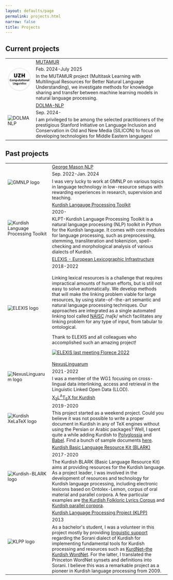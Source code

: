 ```yaml
---
layout: defaults/page
permalink: projects.html
narrow: false
title: Projects
---
```



<html>
<head>
		<style>
		.revcap {
		display: inline-block;
		text-transform: uppercase;
		-webkit-transform: rotateY(180deg);
		-moz-transform: rotateY(180deg);
		-ms-transform: rotateY(180deg);
		transform: rotateY(180deg);
		}
		</style>
</head>

<body>
<h2>Current projects</h2>

<div class="container">
  <div class="row">
    <div class="col-12">
		<table class="table table-image table-responsive">
		  <tbody>
		  	<tr>
		      <td class="w-25" rowspan="3">
			      <img src="/docs/images/CL-UZH-logo.png" class="img-fluid img-thumbnail" alt="CL UZH logo">
		      </td>
		      <td><a href="https://www.cl.uzh.ch/en/research-groups/texttechnologies/research/machine-learning/mutamur.html" target="_blank">MUTAMUR</a></td>
		    </tr>
		      <tr>
			    <td>Feb. 2024-July 2025</td>
			  </tr>
			  <tr>
			    <td>In the MUTAMUR project (Multitask Learning with Multilingual Resources for Better Natural Language Understanding), we investigate methods for knowledge sharing and transfer between machine learning models in natural language processing.</td>
			  </tr>
		  	<tr>
		      <td class="w-25" rowspan="3">
			      <img src="https://dolma-nlp.github.io/assets/DOLMA-NLP.png" class="img-fluid img-thumbnail" alt="DOLMA NLP">
		      </td>
		      <td><a href="https://dolma-nlp.github.io/" target="_blank">DOLMA-NLP</a></td>
		    </tr>
		      <tr>
			    <td>Sep. 2024-</td>
			  </tr>
			  <tr>
			    <td>I am privileged to be among the selected practitioners of the prestigious Stanford Initiative on Language Inclusion and Conservation in Old and New Media (SILICON) to focus on developing technologies for Middle Eastern languages!</td>
			  </tr>
		  </tbody>
		</table>   
    </div>
  </div>
</div>



<h2>Past projects</h2>

<div class="container">
  <div class="row">
    <div class="col-12">
		<table class="table table-image table-responsive">
		  <tbody>
		  	<tr>
		  <td class="w-25" rowspan="3">
			      <img src="/docs/images/gmnlp.png" class="img-fluid img-thumbnail" alt="GMNLP logo">
		      </td>
		      <td><a href="https://nlp.cs.gmu.edu/" target="_blank">George Mason NLP</a></td>
		    </tr>
		      <tr>
			    <td>Sep. 2022-Jan. 2024</td>
			  </tr>
			  <tr>
			    <td>I was very lucky to work at GMNLP on various topics in language technology in low-resource setups with rewarding experiences in research, supervision and teaching.</td>
			  </tr>
			  <tr>
		      <td class="w-25" rowspan="3">
			      <img src="https://raw.githubusercontent.com/sinaahmadi/klpt/master/docs/img/KLPT_logo.png" class="img-fluid img-thumbnail" alt="Kurdish Language Processing Toolkit">
		      </td>
		      <td><a href="https://github.com/sinaahmadi/klpt" target="_blank">Kurdish Langauge Processing Toolkit</a></td>
		    </tr>
		    <tr>
			    <td>2020-</td>
			 </tr>
			  <tr>
			    <td>KLPT-Kurdish Language Processing Toolkit is a natural language processing (NLP) toolkit in Python for the Kurdish language. It comes with core modules for language processing, such as preprocessing, stemming, transliteration and tokenizion, spell-checking and morphological analysis of various dialects of Kurdish.</td>
			  </tr>
		  	<tr>
		      <td class="w-25" rowspan="3">
			      <img src="/docs/images/elexis_logo.jpeg" class="img-fluid img-thumbnail" alt="ELEXIS logo">
		      </td>
		      <td><a href="https://elex.is" target="_blank">ELEXIS - European Lexicographic Infrastructure</a></td>
		    </tr>
		    <tr>
			    <td>2018-2022</td>
			  </tr>
			  <tr>
			    <td>
			    	<p>
			    		Linking lexical resources is a challenge that requires impractical amounts of human efforts, but is still not easy to solve automatically. We develop methods that will make the linking problem viable for large resources, by using state-of-the-art semantic and natural language processing techniques. Our approaches are integrated as a single automated linking tool called <a href="https://github.com/insight-centre/naisc" target="_blank">NAISC</a> /naʃk/ which facilitates any linking problem for any type of input, from tabular to ontological.
						</p>
						<p>Thank to ELEXIS and all colleagues who accomplished such an amazing project!</p>
						<p><a href="/docs/pictures/ELEXIS_last_meeting.jpg" target="_blank"><img src="/docs/pictures/ELEXIS_last_meeting.jpg" class="img-fluid img-thumbnail" alt="ELEXIS last meeting Florece 2022"></a></p>
					</td>
			  </tr>
		  	<tr>
		      <td class="w-25" rowspan="3">
			      <img src="/docs/images/Nexus-Linguarum_Web-Logo-head-08.png" class="img-fluid img-thumbnail" alt="NexusLinguarum logo">
		      </td>
		      <td><a href="https://nexuslinguarum.eu/" target="_blank">NexusLinguarum</a></td>
		    </tr>
		    <tr>
			    <td>2021-2022</td>
			 </tr>
			  <tr>
			    <td>I was a member of the WG1 focusing on cross-lingual data interlinking, access and retrieval in the Linguistic Linked Open Data (LLOD).</td>
			  </tr>
		  	<tr>
		      <td class="w-25" rowspan="3">
			      <img src="/docs/images/Kurdish_XeLaTeX_logo.png" class="img-fluid img-thumbnail" alt="Kurdish XeLaTeX logo">
		      </td>
		      <td><a href="https://kurdishxelatex.github.io/" target="_blank"><span class="latex">X<sub>Ǝ</sub>L<sup>A</sup>T<sub>E</sub>X</span> for Kurdish</a></td>
		    </tr>
		    <tr>
			    <td>2019-2020</td>
			 </tr>
			  <tr>
			    <td>This project started as a weekend project. Could you believe it was not possible to write a proper document in Kurdish in any of TeX engines without using the Persian or Arabic packages? Well, I spent quite a while adding Kurdish to <a href="https://github.com/reutenauer/polyglossia" target="_blank">Polyglossia</a> and <a href="https://github.com/latex3/babel/" target="_blank">Babel</a>. Find a bunch of sample documents <a href="https://github.com/KurdishXeLaTeX/Support" target="_blank">here</a>.</td>
			  </tr>
		    <tr>
		      <td class="w-25" rowspan="3">
			      <img src="/docs/images/kb_logo.png" class="img-fluid img-thumbnail" alt="Kurdish-BLARK logo">
		      </td>
		      <td><a href="https://kurdishblark.github.io/" target="_blank">Kurdish Basic Language Resource Kit (BLARK)</a></td>
		    </tr>
			<tr>
			    <td>2017-2020</td>
			</tr>
			<tr>
			<td>
				The Kurdish BLARK (Basic Language Resource Kit) aims at providing resources for the Kurdish language. As a project leader, I was involved in the development of resources and technology for Kurdish language processing, including electronic lexicons based on Ontolex-Lemon, corpus of oral material and parallel corpora. A few particular examples are <a href="https://kurdishblark.github.io/KurdishLyricsCorpus/" target="_blank">the Kurdish Folkloric Lyrics Corpus</a> and <a href="https://github.com/KurdishBLARK/InterdialectCorpus" target="_blank">Kurdish parallel corpora</a>.</td>
			</tr>
		     <tr>
		      <td class="w-25" rowspan="3">
			      <img src="/docs/images/klpp.jpg" class="img-fluid img-thumbnail" alt="KLPP logo">
		      </td>
		      <td><a href="http://klpp.github.io/" target="_blank">Kurdish Language Processing Project (KLPP)</a></td>
		    </tr>
		    <tr>
			    <td>2013</td>
			</tr>
			<tr>
				<td>As a bachelor's student, I was a volunteer in this project mostly by providing <a href="https://wiki.apertium.org/wiki/Sorani" target="_blank">linguistic support</a> regarding the Sorani dialect of Kurdish for implementing fundamental tools for Kurdish processing and resources such as <a href="https://github.com/klpp/kurdnet" target="_blank">KurdNet–the Kurdish WordNet</a>. For the latter, I translated the Princeton WordNet synsets and definitions into Sorani. I believe this was a remarkable project as a pioneer in Kurdish language processing from 2009.</td>
			</tr>
		  </tbody>
		</table>   
    </div>
  </div>
</div>
 


</body>


